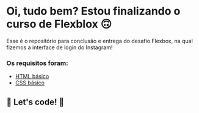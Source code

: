 # Oi, tudo bem? Estou finalizando o curso de Flexblox 🙃

Esse é o repositório para conclusão e entrega do desafio Flexbox, na qual fizemos a interface de login do Instagram! 

### Os requisitos foram:

* [HTML básico](https://www.w3schools.com/html/)
* [CSS básico](https://developer.mozilla.org/pt-BR/docs/Web/CSS)

## 🚀 Let's code! 🚀
